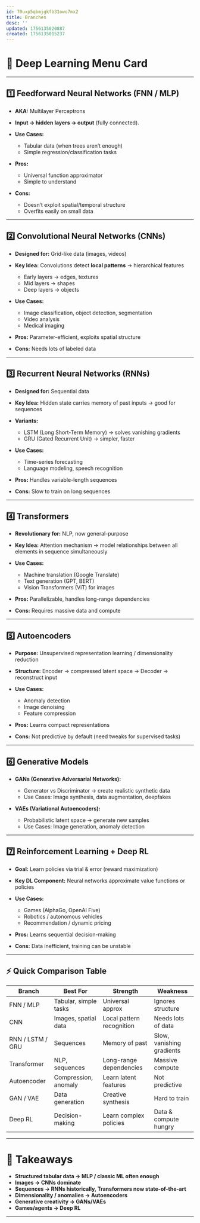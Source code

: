 ```yaml
---
id: 70uxp5qbmjgkfb31owo7mx2
title: Branches
desc: ''
updated: 1756135020887
created: 1756135015237
---
```


# 🧠 Deep Learning Menu Card

---

## 1️⃣ **Feedforward Neural Networks (FNN / MLP)**

* **AKA:** Multilayer Perceptrons
* **Input → hidden layers → output** (fully connected).
* **Use Cases:**

  * Tabular data (when trees aren’t enough)
  * Simple regression/classification tasks
* **Pros:**

  * Universal function approximator
  * Simple to understand
* **Cons:**

  * Doesn’t exploit spatial/temporal structure
  * Overfits easily on small data

---

## 2️⃣ **Convolutional Neural Networks (CNNs)**

* **Designed for:** Grid-like data (images, videos)
* **Key Idea:** Convolutions detect **local patterns** → hierarchical features

  * Early layers → edges, textures
  * Mid layers → shapes
  * Deep layers → objects
* **Use Cases:**

  * Image classification, object detection, segmentation
  * Video analysis
  * Medical imaging
* **Pros:** Parameter-efficient, exploits spatial structure
* **Cons:** Needs lots of labeled data

---

## 3️⃣ **Recurrent Neural Networks (RNNs)**

* **Designed for:** Sequential data
* **Key Idea:** Hidden state carries memory of past inputs → good for sequences
* **Variants:**

  * LSTM (Long Short-Term Memory) → solves vanishing gradients
  * GRU (Gated Recurrent Unit) → simpler, faster
* **Use Cases:**

  * Time-series forecasting
  * Language modeling, speech recognition
* **Pros:** Handles variable-length sequences
* **Cons:** Slow to train on long sequences

---

## 4️⃣ **Transformers**

* **Revolutionary for:** NLP, now general-purpose
* **Key Idea:** Attention mechanism → model relationships between all elements in sequence simultaneously
* **Use Cases:**

  * Machine translation (Google Translate)
  * Text generation (GPT, BERT)
  * Vision Transformers (ViT) for images
* **Pros:** Parallelizable, handles long-range dependencies
* **Cons:** Requires massive data and compute

---

## 5️⃣ **Autoencoders**

* **Purpose:** Unsupervised representation learning / dimensionality reduction
* **Structure:** Encoder → compressed latent space → Decoder → reconstruct input
* **Use Cases:**

  * Anomaly detection
  * Image denoising
  * Feature compression
* **Pros:** Learns compact representations
* **Cons:** Not predictive by default (need tweaks for supervised tasks)

---

## 6️⃣ **Generative Models**

* **GANs (Generative Adversarial Networks):**

  * Generator vs Discriminator → create realistic synthetic data
  * Use Cases: Image synthesis, data augmentation, deepfakes
* **VAEs (Variational Autoencoders):**

  * Probabilistic latent space → generate new samples
  * Use Cases: Image generation, anomaly detection

---

## 7️⃣ **Reinforcement Learning + Deep RL**

* **Goal:** Learn policies via trial & error (reward maximization)
* **Key DL Component:** Neural networks approximate value functions or policies
* **Use Cases:**

  * Games (AlphaGo, OpenAI Five)
  * Robotics / autonomous vehicles
  * Recommendation / dynamic pricing
* **Pros:** Learns sequential decision-making
* **Cons:** Data inefficient, training can be unstable

---

## ⚡ Quick Comparison Table

| Branch           | Best For              | Strength                  | Weakness                  |
| ---------------- | --------------------- | ------------------------- | ------------------------- |
| FNN / MLP        | Tabular, simple tasks | Universal approx          | Ignores structure         |
| CNN              | Images, spatial data  | Local pattern recognition | Needs lots of data        |
| RNN / LSTM / GRU | Sequences             | Memory of past            | Slow, vanishing gradients |
| Transformer      | NLP, sequences        | Long-range dependencies   | Massive compute           |
| Autoencoder      | Compression, anomaly  | Learn latent features     | Not predictive            |
| GAN / VAE        | Data generation       | Creative synthesis        | Hard to train             |
| Deep RL          | Decision-making       | Learn complex policies    | Data & compute hungry     |

---

# 🔑 Takeaways

* **Structured tabular data → MLP / classic ML often enough**
* **Images → CNNs dominate**
* **Sequences → RNNs historically, Transformers now state-of-the-art**
* **Dimensionality / anomalies → Autoencoders**
* **Generative creativity → GANs/VAEs**
* **Games/agents → Deep RL**

---

